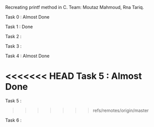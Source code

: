 Recreating printf method in C.
Team: Moutaz Mahmoud, Rna Tariq.

Task 0 : Almost Done

Task 1 : Done

Task 2 : 

Task 3 :

Task 4 : Almost Done

<<<<<<< HEAD
Task 5 : Almost Done
=======
Task 5 :
>>>>>>> refs/remotes/origin/master

Task 6 :
